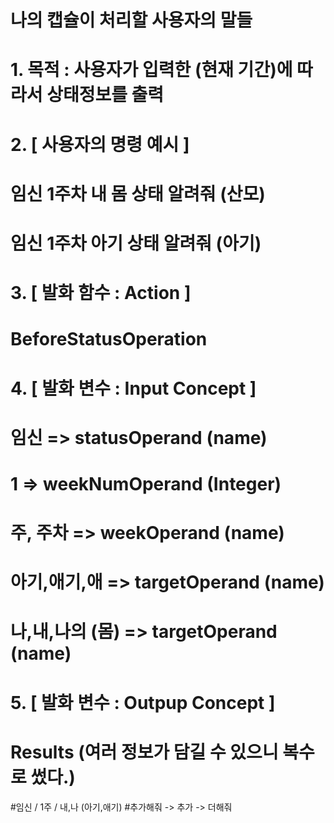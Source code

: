 # 나의 캡슐이 처리할 사용자의 말들
# 1. 목적 : 사용자가 입력한 (현재 기간)에 따라서 상태정보를 출력

# 2. [ 사용자의 명령 예시 ]
# 임신 1주차 내 몸 상태 알려줘 (산모)
# 임신 1주차 아기 상태 알려줘 (아기)

# 3. [ 발화 함수 : Action ]
# BeforeStatusOperation

# 4. [ 발화 변수 : Input Concept ]
# 임신 => statusOperand (name)
# 1 => weekNumOperand (Integer)
# 주, 주차 => weekOperand (name)
# 아기,애기,애 => targetOperand (name)
# 나,내,나의 (몸) => targetOperand (name)

# 5. [ 발화 변수 : Outpup Concept ]
# Results (여러 정보가 담길 수 있으니 복수로 썼다.)

#임신 / 1주 / 내,나 (아기,애기)
#추가해줘 -> 추가 -> 더해줘 
